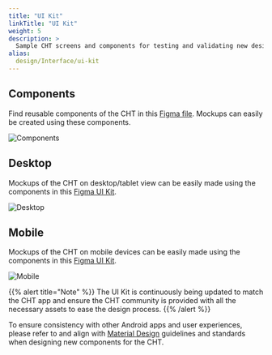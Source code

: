 ```yaml
---
title: "UI Kit"
linkTitle: "UI Kit"
weight: 5
description: >
  Sample CHT screens and components for testing and validating new designs or workflows
alias:
  design/Interface/ui-kit
---
```


## Components
Find reusable components of the CHT in this [Figma file](https://www.figma.com/design/mi8e2RnOh4iuBO5GWCulyc/CHT-UI-Kit-%7C-September-2024?node-id=2-3). Mockups can easily be created using these components.

![Components](figma-components.png)

## Desktop
Mockups of the CHT on desktop/tablet view can be easily made using the components in this [Figma UI Kit](https://www.figma.com/design/mi8e2RnOh4iuBO5GWCulyc/CHT-UI-Kit-%7C-September-2024?node-id=369-9899).

![Desktop](figma-desktop.png)

## Mobile
Mockups of the CHT on mobile devices can be easily made using the components in this [Figma UI Kit](https://www.figma.com/design/mi8e2RnOh4iuBO5GWCulyc/CHT-UI-Kit-%7C-September-2024?node-id=184-1450).

![Mobile](figma-mobile.png)

{{% alert title="Note" %}}
The UI Kit is continuously being updated to match the CHT app and ensure the CHT community is provided with all the necessary assets to ease the design process.
{{% /alert %}}

To ensure consistency with other Android apps and user experiences, please refer to and align with [Material Design](https://m3.material.io/) guidelines and standards when designing new components for the CHT.
